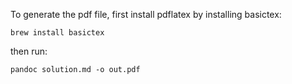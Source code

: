 To generate the pdf file, first install pdflatex by installing basictex:
```
brew install basictex
```
then run:
```
pandoc solution.md -o out.pdf
```
